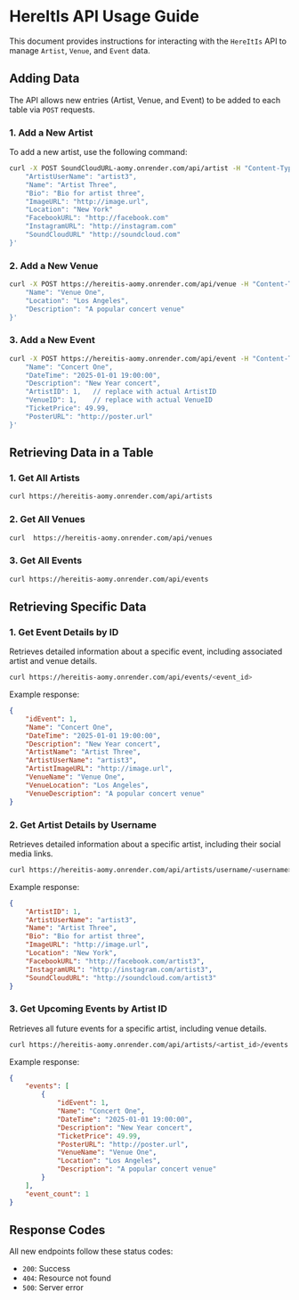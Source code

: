 # HereItIs API Usage Guide

This document provides instructions for interacting with the `HereItIs` API to manage `Artist`, `Venue`, and `Event` data.


## Adding Data

The API allows new entries (Artist, Venue, and Event) to be added to each table via `POST` requests.

### 1. Add a New Artist

To add a new artist, use the following command:

```bash
curl -X POST SoundCloudURL-aomy.onrender.com/api/artist -H "Content-Type: application/json" -d '{
    "ArtistUserName": "artist3",
    "Name": "Artist Three",
    "Bio": "Bio for artist three",
    "ImageURL": "http://image.url",
    "Location": "New York"
    "FacebookURL": "http://facebook.com"
    "InstagramURL": "http://instagram.com"
    "SoundCloudURL" "http://soundcloud.com"
}'
```

### 2. Add a New Venue
```bash
curl -X POST https://hereitis-aomy.onrender.com/api/venue -H "Content-Type: application/json" -d '{
    "Name": "Venue One",
    "Location": "Los Angeles",
    "Description": "A popular concert venue"
}'
```

### 3. Add a New Event
```bash
curl -X POST https://hereitis-aomy.onrender.com/api/event -H "Content-Type: application/json" -d '{
    "Name": "Concert One",
    "DateTime": "2025-01-01 19:00:00",
    "Description": "New Year concert",
    "ArtistID": 1,   // replace with actual ArtistID
    "VenueID": 1,    // replace with actual VenueID
    "TicketPrice": 49.99,
    "PosterURL": "http://poster.url"
}'
```

## Retrieving Data in a Table

### 1. Get All Artists
```bash
curl https://hereitis-aomy.onrender.com/api/artists
```
### 2. Get All Venues
```bash
curl  https://hereitis-aomy.onrender.com/api/venues
```

### 3. Get All Events
```bash
curl https://hereitis-aomy.onrender.com/api/events
```

## Retrieving Specific Data

### 1. Get Event Details by ID
Retrieves detailed information about a specific event, including associated artist and venue details.

```bash
curl https://hereitis-aomy.onrender.com/api/events/<event_id>
```

Example response:
```json
{
    "idEvent": 1,
    "Name": "Concert One",
    "DateTime": "2025-01-01 19:00:00",
    "Description": "New Year concert",
    "ArtistName": "Artist Three",
    "ArtistUserName": "artist3",
    "ArtistImageURL": "http://image.url",
    "VenueName": "Venue One",
    "VenueLocation": "Los Angeles",
    "VenueDescription": "A popular concert venue"
}
```

### 2. Get Artist Details by Username
Retrieves detailed information about a specific artist, including their social media links.

```bash
curl https://hereitis-aomy.onrender.com/api/artists/username/<username>
```

Example response:
```json
{
    "ArtistID": 1,
    "ArtistUserName": "artist3",
    "Name": "Artist Three",
    "Bio": "Bio for artist three",
    "ImageURL": "http://image.url",
    "Location": "New York",
    "FacebookURL": "http://facebook.com/artist3",
    "InstagramURL": "http://instagram.com/artist3",
    "SoundCloudURL": "http://soundcloud.com/artist3"
}
```

### 3. Get Upcoming Events by Artist ID
Retrieves all future events for a specific artist, including venue details.

```bash
curl https://hereitis-aomy.onrender.com/api/artists/<artist_id>/events
```

Example response:
```json
{
    "events": [
        {
            "idEvent": 1,
            "Name": "Concert One",
            "DateTime": "2025-01-01 19:00:00",
            "Description": "New Year concert",
            "TicketPrice": 49.99,
            "PosterURL": "http://poster.url",
            "VenueName": "Venue One",
            "Location": "Los Angeles",
            "Description": "A popular concert venue"
        }
    ],
    "event_count": 1
}
```

## Response Codes

All new endpoints follow these status codes:
- `200`: Success
- `404`: Resource not found
- `500`: Server error
